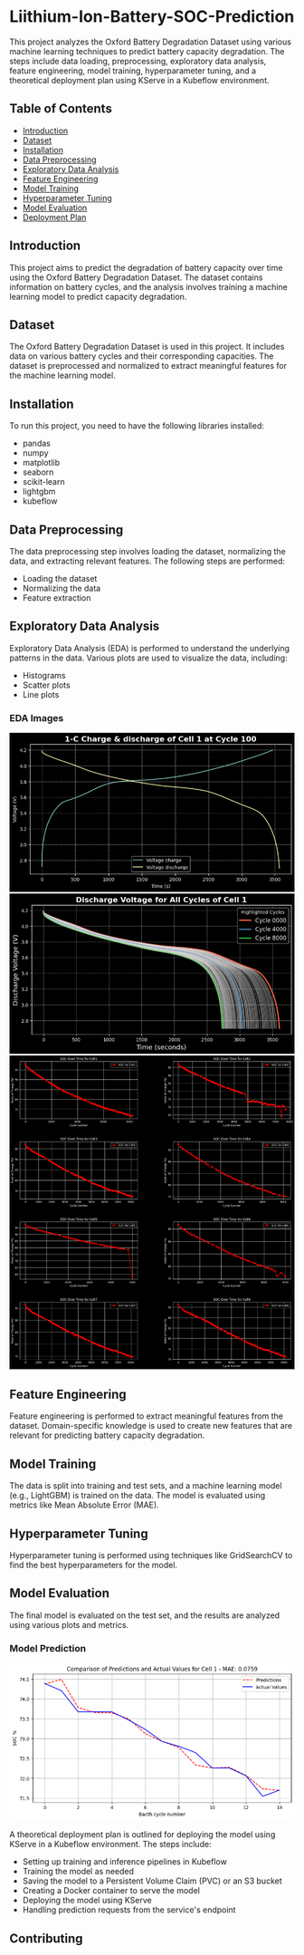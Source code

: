 # Liithium-Ion-Battery-SOC-Prediction

This project analyzes the Oxford Battery Degradation Dataset using various machine learning techniques to predict battery capacity degradation. The steps include data loading, preprocessing, exploratory data analysis, feature engineering, model training, hyperparameter tuning, and a theoretical deployment plan using KServe in a Kubeflow environment.

## Table of Contents

- [Introduction](#introduction)
- [Dataset](#dataset)
- [Installation](#installation)
- [Data Preprocessing](#data-preprocessing)
- [Exploratory Data Analysis](#exploratory-data-analysis)
- [Feature Engineering](#feature-engineering)
- [Model Training](#model-training)
- [Hyperparameter Tuning](#hyperparameter-tuning)
- [Model Evaluation](#model-evaluation)
- [Deployment Plan](#deployment-plan)

## Introduction

This project aims to predict the degradation of battery capacity over time using the Oxford Battery Degradation Dataset. The dataset contains information on battery cycles, and the analysis involves training a machine learning model to predict capacity degradation.

## Dataset

The Oxford Battery Degradation Dataset is used in this project. It includes data on various battery cycles and their corresponding capacities. The dataset is preprocessed and normalized to extract meaningful features for the machine learning model.

## Installation

To run this project, you need to have the following libraries installed:

- pandas
- numpy
- matplotlib
- seaborn
- scikit-learn
- lightgbm
- kubeflow

## Data Preprocessing

The data preprocessing step involves loading the dataset, normalizing the data, and extracting relevant features. The following steps are performed:

- Loading the dataset
- Normalizing the data
- Feature extraction

## Exploratory Data Analysis

Exploratory Data Analysis (EDA) is performed to understand the underlying patterns in the data. Various plots are used to visualize the data, including:

- Histograms
- Scatter plots
- Line plots

### EDA Images

![Exploratory Data Analysis 1](images/image1.png)
![Exploratory Data Analysis 2](images/image2.png)
![Exploratory Data Analysis 3](images/image3.png)

## Feature Engineering

Feature engineering is performed to extract meaningful features from the dataset. Domain-specific knowledge is used to create new features that are relevant for predicting battery capacity degradation.

## Model Training

The data is split into training and test sets, and a machine learning model (e.g., LightGBM) is trained on the data. The model is evaluated using metrics like Mean Absolute Error (MAE).

## Hyperparameter Tuning

Hyperparameter tuning is performed using techniques like GridSearchCV to find the best hyperparameters for the model.

## Model Evaluation

The final model is evaluated on the test set, and the results are analyzed using various plots and metrics.

### Model Prediction

![Model Prediction](images/predictionimage.png)


A theoretical deployment plan is outlined for deploying the model using KServe in a Kubeflow environment. The steps include:

- Setting up training and inference pipelines in Kubeflow
- Training the model as needed
- Saving the model to a Persistent Volume Claim (PVC) or an S3 bucket
- Creating a Docker container to serve the model
- Deploying the model using KServe
- Handling prediction requests from the service's endpoint

## Contributing
